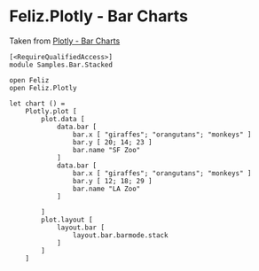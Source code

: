 ﻿# Feliz.Plotly - Bar Charts

Taken from [Plotly - Bar Charts](https://plot.ly/javascript/bar-charts/)

```fsharp:plotly-chart-bar-stacked
[<RequireQualifiedAccess>]
module Samples.Bar.Stacked

open Feliz
open Feliz.Plotly

let chart () =
    Plotly.plot [
        plot.data [
            data.bar [
                bar.x [ "giraffes"; "orangutans"; "monkeys" ]
                bar.y [ 20; 14; 23 ]
                bar.name "SF Zoo"
            ]
            data.bar [
                bar.x [ "giraffes"; "orangutans"; "monkeys" ]
                bar.y [ 12; 18; 29 ]
                bar.name "LA Zoo"
            ]
            
        ]
        plot.layout [
            layout.bar [
                layout.bar.barmode.stack
            ]
        ]
    ]
```